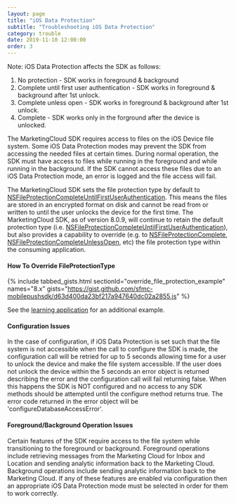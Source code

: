 ```yaml
---
layout: page
title: "iOS Data Protection"
subtitle: "Troubleshooting iOS Data Protection"
category: trouble
date: 2019-11-10 12:00:00
order: 3
---
```


Note: iOS Data Protection affects the SDK as follows:
1. No protection - SDK works in foreground & background
2. Complete until first user authentication - SDK works in foreground & background after 1st unlock.
3. Complete unless open - SDK works in foreground & background after 1st unlock.
4. Complete - SDK works only in the forground after the device is unlocked.

The MarketingCloud SDK requires access to files on the iOS Device file system. Some iOS Data Protection modes may prevent the SDK from accessing the needed files at certain times. During normal operation, the SDK must have access to files while running in the foreground and while running in the background. If the SDK cannot access these files due to an iOS Data Protection mode, an error is logged and the file access will fail.

The MarketingCloud SDK sets the file protection type by default to [NSFileProtectionCompleteUntilFirstUserAuthentication](https://developer.apple.com/documentation/foundation/nsfileprotectioncompleteuntilfirstuserauthentication). This means the files are stored in an encrypted format on disk and cannot be read from or written to until the user unlocks the device for the first time. The MarketingCloud SDK, as of version 8.0.9, will continue to retain the default protection type (i.e. [NSFileProtectionCompleteUntilFirstUserAuthentication](https://developer.apple.com/documentation/foundation/nsfileprotectioncompleteuntilfirstuserauthentication)), but also provides a capability to override (e.g. to [NSFileProtectionComplete](https://developer.apple.com/documentation/foundation/nsfileprotectioncomplete), [NSFileProtectionCompleteUnlessOpen](https://developer.apple.com/documentation/foundation/nsfileprotectioncompleteunlessopen), etc) the file protection type within the consuming application.

#### How To Override FileProtectionType

{% include tabbed_gists.html sectionId="override_file_protection_example" names="8.x" gists="https://gist.github.com/sfmc-mobilepushsdk/d63d400da23bf217a947640dc02a2855.js" %}

See the [learning application](https://github.com/salesforce-marketingcloud/MarketingCloudSDK-iOS/blob/master/LearningApp/LearningApp/AppDelegate.swift) for an additional example.

#### Configuration Issues
In the case of configuration, if iOS Data Protection is set such that the file system is not accessible when the call to configure the SDK is made, the configuration call will be retried for up to 5 seconds allowing time for a user to unlock the device and make the file system accessible. If the user does not unlock the device within the 5 seconds an error object is returned describing the error and the configuration call will fail returning false. When this happens the SDK is NOT configured and no access to any SDK methods should be attempted until the configure method returns true. The error code returned in the error object will be 'configureDatabaseAccessError'.

#### Foreground/Background Operation Issues
Certain features of the SDK require access to the file system while transitioning to the foreground or background. Foreground operations include retrieving messages from the Marketing Cloud for Inbox and Location and sending analytic information back to the Marketing Cloud. Background operations include sending analytic information back to the Marketing Cloud. If any of these features are enabled via configuration then an appropriate iOS Data Protection mode must be selected in order for them to work correctly.
